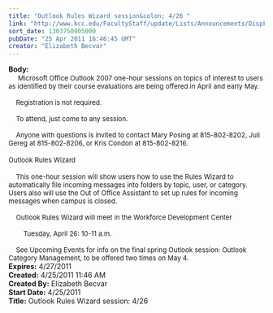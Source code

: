 ```yaml
---
title: "Outlook Rules Wizard session&colon; 4/26 "
link: "http://www.kcc.edu/FacultyStaff/update/Lists/Announcements/DispForm.aspx?ID=248"
sort_date: 1303750005000
pubDate: "25 Apr 2011 16:46:45 GMT"
creator: "Elizabeth Becvar"
---
```


<div><b>Body:</b> <div class=ExternalClassE1CB02F2A7F049E98677091639EFD8BB><div> <font size=2>    Microsoft Office Outlook 2007 one-hour sessions on topics of interest to users as identified by their course evaluations are being offered in April and early May.</font></div><font size=2>
<div><br>    Registration is not required.</div>
<div><br>    To attend, just come to any session.</div>
<div><br>    Anyone with questions is invited to contact Mary Posing at 815-802-8202, Juli Gereg at 815-802-8206, or Kris Condon at 815-802-8216. </font></div>
<div><font size=2></font> </div>
<div><font size=2>Outlook Rules Wizard</font></div>
<div><font size=2></font> </div>
<div><font size=2>    This one-hour session will show users how to use the Rules Wizard to automatically file incoming messages into folders by topic, user, or category. Users also will use the Out of Office Assistant to set up rules for incoming messages when campus is closed.</font></div><font size=2>
<div><br>    Outlook Rules Wizard will meet in the Workforce Development Center</div>
<div><br>        Tuesday, April 26: 10-11 a.m.</div>
<div><br>    See Upcoming Events for info on the final spring Outlook session: Outlook Category Management, to be offered two times on May 4. <br></div></font></div></div>
<div><b>Expires:</b> 4/27/2011</div>
<div><b>Created:</b> 4/25/2011 11:46 AM</div>
<div><b>Created By:</b> Elizabeth Becvar</div>
<div><b>Start Date:</b> 4/25/2011</div>
<div><b>Title:</b> Outlook Rules Wizard session: 4/26 </div>
